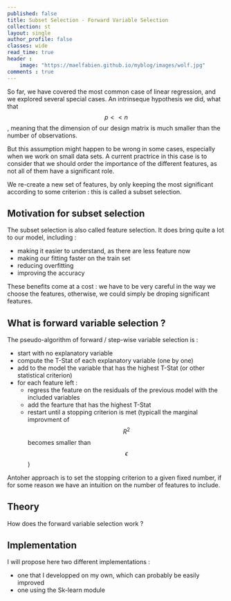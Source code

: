 ```yaml
---
published: false
title: Subset Selection - Forward Variable Selection
collection: st
layout: single
author_profile: false
classes: wide
read_time: true
header :
    image: "https://maelfabien.github.io/myblog/images/wolf.jpg"
comments : true
---
```


So far, we have covered the most common case of linear regression, and we explored several special cases. An intrinseque hypothesis we did, what that $$ p << n $$, meaning that the dimension of our design matrix is much smaller than the number of observations. 

But this assumption might happen to be wrong in some cases, especially when we work on small data sets. A current practrice in this case is to consider that we should order the importance of the different features, as not all of them have a significant role. 

We re-create a new set of features, by only keeping the most significant according to some criterion : this is called a subset selection.

## Motivation for subset selection 

The subset selection is also called feature selection. It does bring quite a lot to our model, including :
- making it easier to understand, as there are less feature now
- making our fitting faster on the train set
- reducing overfitting 
- improving the accuracy

These benefits come at a cost : we have to be very careful in the way we choose the features, otherwise, we could simply be droping significant features. 

## What is forward variable selection ?

The pseudo-algorithm of forward / step-wise variable selection is :
- start with no explanatory variable 
- compute the T-Stat of each explanatory variable (one by one)
- add to the model the variable that has the highest T-Stat (or other statistical criterion)
- for each feature left :
    - regress the feature on the residuals of the previous model with the included variables
    - add the fearture that has the highest T-Stat
    -  restart until a stopping criterion is met (typicall the marginal improvment of $$ R^2 $$ becomes smaller than $$ {\epsilon} $$)

Antoher approach is to set the stopping criterion to a given fixed number, if for some reason we have an intuition on the number of features to include.

## Theory

How does the forward variable selection work ?




## Implementation

I will propose here two different implementations :
- one that I developped on my own, which can probably be easily improved
- one using the Sk-learn module


